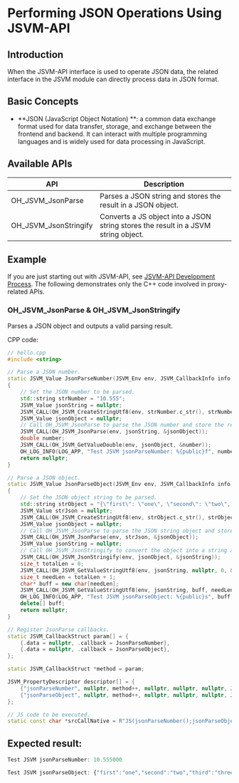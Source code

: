 # Performing JSON Operations Using JSVM-API

## Introduction

When the JSVM-API interface is used to operate JSON data, the related interface in the JSVM module can directly process data in JSON format.

## Basic Concepts

- **JSON (JavaScript Object Notation) **: a common data exchange format used for data transfer, storage, and exchange between the frontend and backend. It can interact with multiple programming languages and is widely used for data processing in JavaScript.

## Available APIs

| API                      | Description                      |
|----------------------------|--------------------------------|
| OH_JSVM_JsonParse          | Parses a JSON string and stores the result in a JSON object.|
| OH_JSVM_JsonStringify      | Converts a JS object into a JSON string stores the result in a JSVM string object.|

## Example

If you are just starting out with JSVM-API, see [JSVM-API Development Process](use-jsvm-process.md). The following demonstrates only the C++ code involved in proxy-related APIs.

### OH_JSVM_JsonParse & OH_JSVM_JsonStringify

Parses a JSON object and outputs a valid parsing result.

CPP code:

```cpp
// hello.cpp
#include <string>

// Parse a JSON number.
static JSVM_Value JsonParseNumber(JSVM_Env env, JSVM_CallbackInfo info)
{
    // Set the JSON number to be parsed.
    std::string strNumber = "10.555";
    JSVM_Value jsonString = nullptr;
    JSVM_CALL(OH_JSVM_CreateStringUtf8(env, strNumber.c_str(), strNumber.size(), &jsonString));
    JSVM_Value jsonObject = nullptr;
    // Call OH_JSVM_JsonParse to parse the JSON number and store the result in a JSON object.
    JSVM_CALL(OH_JSVM_JsonParse(env, jsonString, &jsonObject));
    double number;
    JSVM_CALL(OH_JSVM_GetValueDouble(env, jsonObject, &number));
    OH_LOG_INFO(LOG_APP, "Test JSVM jsonParseNumber: %{public}f", number);
    return nullptr;
}

// Parse a JSON object.
static JSVM_Value JsonParseObject(JSVM_Env env, JSVM_CallbackInfo info)
{
    // Set the JSON object string to be parsed.
    std::string strObject = "{\"first\": \"one\", \"second\": \"two\", \"third\": \"three\"}";
    JSVM_Value strJson = nullptr;
    JSVM_CALL(OH_JSVM_CreateStringUtf8(env, strObject.c_str(), strObject.size(), &strJson));
    JSVM_Value jsonObject = nullptr;
    // Call OH_JSVM_JsonParse to parse the JSON string object and store the result in a JSON object.
    JSVM_CALL(OH_JSVM_JsonParse(env, strJson, &jsonObject));
    JSVM_Value jsonString = nullptr;
    // Call OH_JSVM_JsonStringify to convert the object into a string and store the string in a JSVM string object.
    JSVM_CALL(OH_JSVM_JsonStringify(env, jsonObject, &jsonString));
    size_t totalLen = 0;
    JSVM_CALL(OH_JSVM_GetValueStringUtf8(env, jsonString, nullptr, 0, &totalLen));
    size_t needLen = totalLen + 1;
    char* buff = new char[needLen];
    JSVM_CALL(OH_JSVM_GetValueStringUtf8(env, jsonString, buff, needLen, &totalLen));
    OH_LOG_INFO(LOG_APP, "Test JSVM jsonParseObject: %{public}s", buff);
    delete[] buff;
    return nullptr;
}

// Register JsonParse callbacks.
static JSVM_CallbackStruct param[] = {
    {.data = nullptr, .callback = JsonParseNumber},
    {.data = nullptr, .callback = JsonParseObject},
};

static JSVM_CallbackStruct *method = param;

JSVM_PropertyDescriptor descriptor[] = {
    {"jsonParseNumber", nullptr, method++, nullptr, nullptr, nullptr, JSVM_DEFAULT},
    {"jsonParseObject", nullptr, method++, nullptr, nullptr, nullptr, JSVM_DEFAULT},
};

// JS code to be executed.
static const char *srcCallNative = R"JS(jsonParseNumber();jsonParseObject();)JS";
```

## Expected result:
```ts
Test JSVM jsonParseNumber: 10.555000

Test JSVM jsonParseObject: {"first":"one","second":"two","third":"three"}
```
